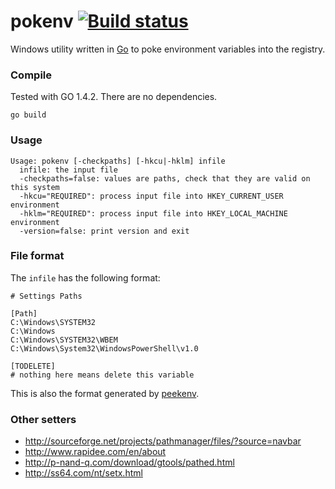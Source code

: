 ﻿# pokenv [![Build status](https://ci.appveyor.com/api/projects/status/hrtwo6hrx10d7i88?svg=true)](https://ci.appveyor.com/project/tischda/pokenv)

Windows utility written in [Go](https://www.golang.org) to poke
environment variables into the registry.

### Compile

Tested with GO 1.4.2. There are no dependencies.

~~~
go build
~~~

### Usage

~~~
Usage: pokenv [-checkpaths] [-hkcu|-hklm] infile
  infile: the input file
  -checkpaths=false: values are paths, check that they are valid on this system
  -hkcu="REQUIRED": process input file into HKEY_CURRENT_USER environment
  -hklm="REQUIRED": process input file into HKEY_LOCAL_MACHINE environment
  -version=false: print version and exit
~~~

### File format

The `infile` has the following format:

~~~
# Settings Paths

[Path]
C:\Windows\SYSTEM32
C:\Windows
C:\Windows\SYSTEM32\WBEM
C:\Windows\System32\WindowsPowerShell\v1.0

[TODELETE]
# nothing here means delete this variable
~~~

This is also the format generated by [peekenv](https://github.com/tischda/peekenv).

### Other setters

* http://sourceforge.net/projects/pathmanager/files/?source=navbar
* http://www.rapidee.com/en/about
* http://p-nand-q.com/download/gtools/pathed.html
* http://ss64.com/nt/setx.html
